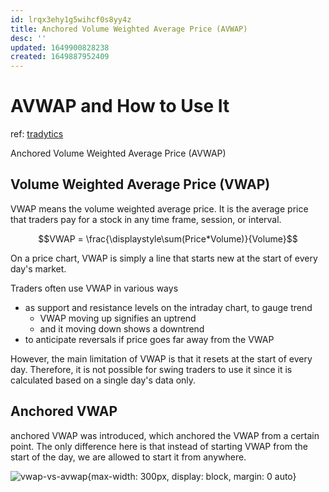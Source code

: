 ```yaml
---
id: lrqx3ehy1g5wihcf0s8yy4z
title: Anchored Volume Weighted Average Price (AVWAP)
desc: ''
updated: 1649900828238
created: 1649887952409
---
```

# AVWAP and How to Use It

ref: [tradytics](https://tradytics.com/blog/anchored-vwap-avwap-and-how-to-use-it)

Anchored Volume Weighted Average Price (AVWAP)

## Volume Weighted Average Price (VWAP)

VWAP means the volume weighted average price. It is the average price that traders pay for a stock in any time frame, session, or interval.

$$VWAP = \frac{\displaystyle\sum(Price*Volume)}{Volume}$$

On a price chart, VWAP is simply a line that starts new at the start of every day's market. 

Traders often use VWAP in various ways 
- as support and resistance levels on the intraday chart, to gauge trend 
    - VWAP moving up signifies an uptrend 
    - and it moving down shows a downtrend
- to anticipate reversals if price goes far away from the VWAP

However, the main limitation of VWAP is that it resets at the start of every day. Therefore, it is not possible for swing traders to use it since it is calculated based on a single day's data only.

## Anchored VWAP

anchored VWAP was introduced, which anchored the VWAP from a certain point. The only difference here is that instead of starting VWAP from the start of the day, we are allowed to start it from anywhere.

![vwap-vs-avwap](https://i.ibb.co/TT9qB0c/New-Project-32.png){max-width: 300px, display: block, margin: 0 auto}